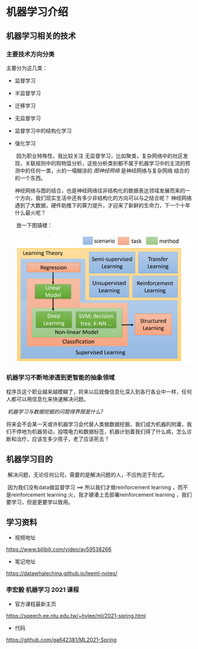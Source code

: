 # 机器学习介绍

## 机器学习相关的技术

### 主要技术方向分类

主要分为这几类：

   * 监督学习
   * 半监督学习

* 迁移学习

* 无监督学习

* 监督学习中的结构化学习

* 强化学习

  ​         因为职业特殊性，我比较关注 无监督学习，比如聚类，复杂网络中的社区发现，关联规则中的购物篮分析，这些分析类别都不属于机器学习中的主流的预测中的任何一类，火的一塌糊涂的 *图神经网络* 是神经网络与复杂网络 结合的的一个东西。

  ​		神经网络与图的结合，也是神经网络往非结构化的数据表达领域发展而来的一个方向，我们现实生活中还有多少非结构化的方向可以与之结合呢？ 神经网络遇到了大数据，硬件助推下的算力提升，才迎来了新鲜的生命力，下一个十年什么最火呢？

  ​		放一下图镇楼：

  ![img](Task00.assets/chapter1-50.png)

### 机器学习不断地渗透到更智能的抽象领域

​		 程序员这个职业越来越模糊了，将来以后就像信息化深入到各行各业中一样，任何人都可以用信息化来快速解决问题。

​			*机器学习与数据挖掘的问题得界限是什么?*

​			将来会不会某一天或许机器学习会代替人类做数据挖掘，我们成为机器的附庸，我们不停地为机器劳动，投喂电力和数据标签，机器计划着我们得了什么病，怎么诊断和治疗，应该生多少孩子，老了应该死去？

## 机器学习目的

​	解决问题，无论任何公司，需要的是解决问题的人，不应拘泥于形式。

​	因为我们没有data做监督学习 ==> 所以我们才做reinforcement learning ，而不是reinforcement learning 火，我才硬凑上去部署reinforcement learning ，我们要学习，但是更要学以致用。



## 学习资料

* 视频地址

https://www.bilibili.com/video/av59538266

* 笔记地址

https://datawhalechina.github.io/leeml-notes/

### 李宏毅 机器学习 2021 课程 

* 官方课程最新主页

https://speech.ee.ntu.edu.tw/~hylee/ml/2021-spring.html

* 代码

https://github.com/ga642381/ML2021-Spring





